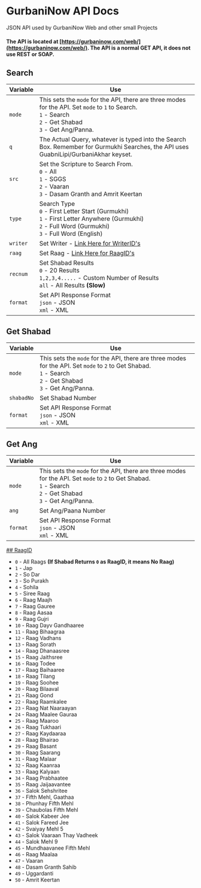 # GurbaniNow API Docs
JSON API used by GurbaniNow Web and other small Projects

#### The API is located at [https://gurbaninow.com/web/](https://gurbaninow.com/web/). The API is a normal GET API, it does not use REST or SOAP.

## Search

| Variable | Use                                                                                                                                                              |
|----------|------------------------------------------------------------------------------------------------------------------------------------------------------------------|
| `mode`   | This sets the `mode` for the API, there are three modes for the API. Set `mode` to `1` to Search.<br> `1` - Search<br> `2` - Get Shabad<br> `3` - Get Ang/Panna. |
| `q`      | The Actual Query, whatever is typed into the Search Box. Remember for Gurmukhi Searches, the API uses GuabniLipi/GurbaniAkhar keyset.                            |
| `src`    | Set the Scripture to Search From.<br>`0` - All<br> `1` - SGGS<br> `2` - Vaaran<br> `3` - Dasam Granth and Amrit Keertan                                          |
| `type`   | Search Type<br> `0` - First Letter Start (Gurmukhi)<br> `1` - First Letter Anywhere (Gurmukhi)<br> `2` - Full Word (Gurmukhi)<br> `3` - Full Word (English)      |
| `writer` | Set Writer - [Link Here for WriterID's]()                                                                                                                        |
| `raag`   | Set Raag - [Link Here for RaagID's](https://github.com/Sarabveer/gurbaninow/blob/master/API.md#raagid)                                                                                                                            |
| `recnum` | Set Shabad Results<br> `0` - 20 Results<br> `1,2,3,4.....` - Custom Number of Results<br> `all` - All Results **(Slow)**                                                       |
| `format` | Set API Response Format<br> `json` - JSON<br> `xml` - XML                                                                                                        |

## Get Shabad

| Variable   | Use                                                                                                                                                                  |
|------------|----------------------------------------------------------------------------------------------------------------------------------------------------------------------|
| `mode`     | This sets the `mode` for the API, there are three modes for the API. Set `mode` to `2` to Get Shabad.<br> `1` - Search<br> `2` - Get Shabad<br> `3` - Get Ang/Panna. |
| `shabadNo` | Set Shabad Number                                                                                                                                                    |
| `format`   | Set API Response Format<br> `json` - JSON<br> `xml` - XML                                                                                                            |

## Get Ang

| Variable | Use                                                                                                                                                                  |
|----------|----------------------------------------------------------------------------------------------------------------------------------------------------------------------|
| `mode`   | This sets the `mode` for the API, there are three modes for the API. Set `mode` to `2` to Get Shabad.<br> `1` - Search<br> `2` - Get Shabad<br> `3` - Get Ang/Panna. |
| `ang`    | Set Ang/Paana Number                                                                                                                                                 |
| `format` | Set API Response Format<br> `json` - JSON<br> `xml` - XML                                                                                                            |

[## RaagID](#raagid)

- `0` - All Raags **(If Shabad Returns `0` as RaagID, it means No Raag)**
- `1` - Jap
- `2` - So Dar
- `3` - So Purakh
- `4` - Sohila
- `5` - Siree Raag
- `6` - Raag Maajh
- `7` - Raag Gauree
- `8` - Raag Aasaa
- `9` - Raag Gujri
- `10` - Raag Dayv Gandhaaree
- `11` - Raag Bihaagraa
- `12` - Raag Vadhans
- `13` - Raag Sorath
- `14` - Raag Dhanaasree
- `15` - Raag Jaithsree
- `16` - Raag Todee
- `17` - Raag Baihaaree
- `18` - Raag Tilang
- `19` - Raag Soohee
- `20` - Raag Bilaaval
- `21` - Raag Gond
- `22` - Raag Raamkalee
- `23` - Raag Nat Naaraayan
- `24` - Raag Maalee Gauraa
- `25` - Raag Maaroo
- `26` - Raag Tukhaari
- `27` - Raag Kaydaaraa
- `28` - Raag Bhairao
- `29` - Raag Basant
- `30` - Raag Saarang
- `31` - Raag Malaar
- `32` - Raag Kaanraa
- `33` - Raag Kalyaan
- `34` - Raag Prabhaatee
- `35` - Raag Jaijaavantee
- `36` - Salok Sehshritee
- `37` - Fifth Mehl, Gaathaa
- `38` - Phunhay Fifth Mehl
- `39` - Chaubolas Fifth Mehl
- `40` - Salok Kabeer Jee
- `41` - Salok Fareed Jee
- `42` - Svaiyay Mehl 5
- `43` - Salok Vaaraan Thay Vadheek
- `44` - Salok Mehl 9
- `45` - Mundhaavanee Fifth Mehl
- `46` - Raag Maalaa
- `47` - Vaaran
- `48` - Dasam Granth Sahib
- `49` - Uggardanti
- `50` - Amrit Keertan
